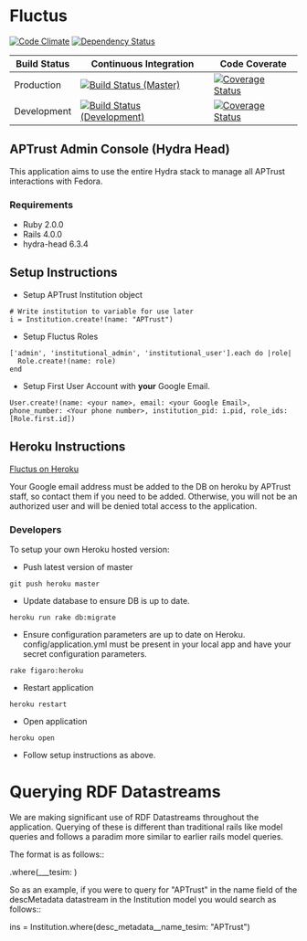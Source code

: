 # Fluctus
[![Code Climate](https://codeclimate.com/github/APTrust/fluctus.png)](https://codeclimate.com/github/APTrust/fluctus)
[![Dependency Status](https://gemnasium.com/APTrust/fluctus.png)](https://gemnasium.com/APTrust/fluctus)

Build Status | Continuous Integration | Code Coverate
--- | --- | ---
Production | [![Build Status (Master)](https://travis-ci.org/APTrust/fluctus.png?branch=master)](https://travis-ci.org/APTrust/fluctus) | [![Coverage Status](https://coveralls.io/repos/APTrust/fluctus/badge.png?branch=master)](https://coveralls.io/r/APTrust/fluctus?branch=master)
Development | [![Build Status (Development)](https://travis-ci.org/APTrust/fluctus.png?branch=develop)](https://travis-ci.org/APTrust/fluctus) | [![Coverage Status](https://coveralls.io/repos/APTrust/fluctus/badge.png?branch=develop)](https://coveralls.io/r/APTrust/fluctus?branch=develop)

## APTrust Admin Console (Hydra Head)

This application aims to use the entire Hydra stack to manage all APTrust interactions with Fedora.  

### Requirements
* Ruby 2.0.0
* Rails 4.0.0
* hydra-head 6.3.4

## Setup Instructions
* Setup APTrust Institution object

````
# Write institution to variable for use later
i = Institution.create!(name: "APTrust")
````

* Setup Fluctus Roles

````
['admin', 'institutional_admin', 'institutional_user'].each do |role|
  Role.create!(name: role)
end
````

      
* Setup First User Account with <strong>your</strong> Google Email.

````
User.create!(name: <your name>, email: <your Google Email>, phone_number: <Your phone number>, institution_pid: i.pid, role_ids: [Role.first.id])
````

## Heroku Instructions
[Fluctus on Heroku](http://fluctus.herokuapp.com)

Your Google email address must be added to the DB on heroku by APTrust staff, so contact them if you need to be added.  Otherwise, you will not be an authorized user and will be denied total access to the application.

### Developers
To setup your own Heroku hosted version:

* Push latest version of master

````
git push heroku master
````
* Update database to ensure DB is up to date.

````
heroku run rake db:migrate
````
* Ensure configuration parameters are up to date on Heroku.  config/application.yml must be present in your local app and have your secret configuration parameters.

````
rake figaro:heroku
````
* Restart application

````
heroku restart
````
* Open application

````
heroku open
````
* Follow setup instructions as above.

# Querying RDF Datastreams

We are making significant use of RDF Datastreams throughout the application.  Querying
of these is different than traditional rails like model queries and follows a paradim
more similar to earlier rails model queries.

The format is as follows::

  <Class>.where(<rails cased datastream name>__<field name>_tesim: <value>)

So as an example, if you were to query for "APTrust" in the name field of the descMetadata
datastream in the Institution model you would search as follows::

  ins = Institution.where(desc_metadata__name_tesim: "APTrust")